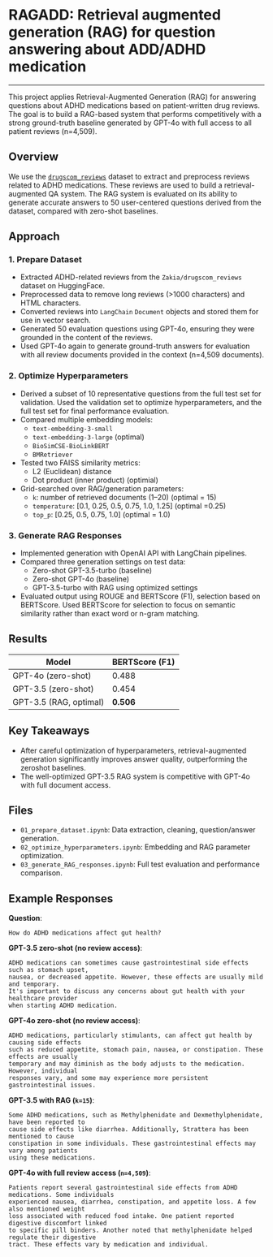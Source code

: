 # RAGADD: Retrieval augmented generation (RAG) for question answering about ADD/ADHD medication
-------------

This project applies Retrieval-Augmented Generation (RAG) for answering questions about ADHD medications based on patient-written drug reviews. 
The goal is to build a RAG-based system that performs competitively with a strong ground-truth baseline generated by GPT-4o with full access to all patient reviews (n=4,509).

## Overview

We use the [`drugscom_reviews`](https://huggingface.co/datasets/Zakia/drugscom_reviews) dataset to extract and preprocess reviews related to ADHD medications. These reviews are used to build a retrieval-augmented QA system. 
The RAG system is evaluated on its ability to generate accurate answers to 50 user-centered questions derived from the dataset, compared with zero-shot baselines.

## Approach

### 1. Prepare Dataset

- Extracted ADHD-related reviews from the `Zakia/drugscom_reviews` dataset on HuggingFace.
- Preprocessed data to remove long reviews (>1000 characters) and HTML characters. 
- Converted reviews into `LangChain` `Document` objects and stored them for use in vector search.
- Generated 50 evaluation questions using GPT-4o, ensuring they were grounded in the content of the reviews.
- Used GPT-4o again to generate ground-truth answers for evaluation with all review documents provided in the context (n=4,509 documents).

### 2. Optimize Hyperparameters

- Derived a subset of 10 representative questions from the full test set for validation. Used the validation set to optimize hyperparameters, and the full test set for final performance evaluation.
- Compared multiple embedding models:
  - `text-embedding-3-small`
  - `text-embedding-3-large` (optimal)
  - `BioSimCSE-BioLinkBERT`
  - `BMRetriever`
- Tested two FAISS similarity metrics:
  - L2 (Euclidean) distance
  - Dot product (inner product) (optimial)
- Grid-searched over RAG/generation parameters:
  - `k`: number of retrieved documents (1–20) (optimal = 15)
  - `temperature`: [0.1, 0.25, 0.5, 0.75, 1.0, 1.25] (optimal =0.25)
  - `top_p`: [0.25, 0.5, 0.75, 1.0] (optimal = 1.0)

### 3. Generate RAG Responses

- Implemented generation with OpenAI API with LangChain pipelines.
- Compared three generation settings on test data:
  - Zero-shot GPT-3.5-turbo (baseline)
  - Zero-shot GPT-4o (baseline)
  - GPT-3.5-turbo with RAG using optimized settings
- Evaluated output using ROUGE and BERTScore (F1), selection based on BERTScore. Used BERTScore for selection to focus on semantic similarity rather than exact word or n-gram matching.

## Results

| Model                  | BERTScore (F1) |
|------------------------|----------------|
| GPT-4o (zero-shot)     |  0.488         |
| GPT-3.5 (zero-shot)    |  0.454         |
| GPT-3.5 (RAG, optimal) |  **0.506**     |


## Key Takeaways

- After careful optimization of hyperparameters, retrieval-augmented generation significantly improves answer quality, outperforming the zeroshot baselines.
- The well-optimized GPT-3.5 RAG system is competitive with GPT-4o with full document access.

## Files

- `01_prepare_dataset.ipynb`: Data extraction, cleaning, question/answer generation.
- `02_optimize_hyperparameters.ipynb`: Embedding and RAG parameter optimization.
- `03_generate_RAG_responses.ipynb`: Full test evaluation and performance comparison.

## Example Responses

**Question**:
```
How do ADHD medications affect gut health?
```

**GPT-3.5 zero-shot (no review access)**:
```
ADHD medications can sometimes cause gastrointestinal side effects such as stomach upset, 
nausea, or decreased appetite. However, these effects are usually mild and temporary. 
It's important to discuss any concerns about gut health with your  healthcare provider 
when starting ADHD medication.
```

**GPT-4o zero-shot (no review access)**:
```
ADHD medications, particularly stimulants, can affect gut health by causing side effects 
such as reduced appetite, stomach pain, nausea, or constipation. These effects are usually
temporary and may diminish as the body adjusts to the medication. However, individual 
responses vary, and some may experience more persistent gastrointestinal issues.
```

**GPT-3.5 with RAG (`k=15`)**:
```
Some ADHD medications, such as Methylphenidate and Dexmethylphenidate, have been reported to
cause side effects like diarrhea. Additionally, Strattera has been mentioned to cause 
constipation in some individuals. These gastrointestinal effects may vary among patients 
using these medications.
```

**GPT-4o with full review access (`n=4,509`)**:
```
Patients report several gastrointestinal side effects from ADHD medications. Some individuals 
experienced nausea, diarrhea, constipation, and appetite loss. A few also mentioned weight 
loss associated with reduced food intake. One patient reported digestive discomfort linked 
to specific pill binders. Another noted that methylphenidate helped regulate their digestive 
tract. These effects vary by medication and individual.
```